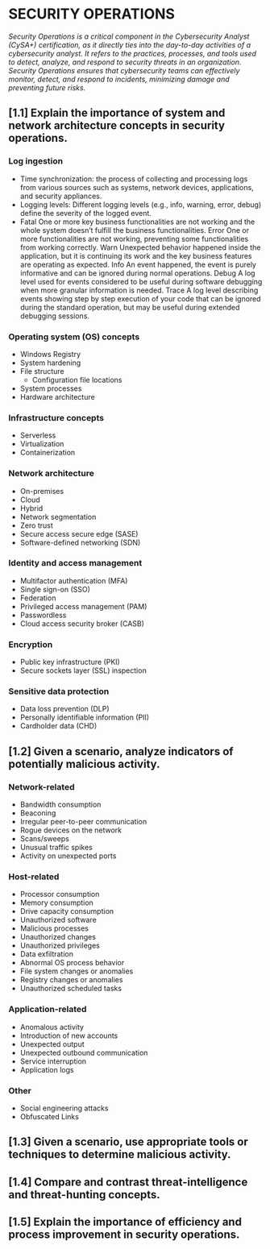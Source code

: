 # SECURITY OPERATIONS
*Security Operations is a critical component in the Cybersecurity Analyst (CySA+) certification, as it directly ties into the day-to-day activities of a cybersecurity analyst. It refers to the practices, processes, and tools used to detect, analyze, and respond to security threats in an organization. Security Operations ensures that cybersecurity teams can effectively monitor, detect, and respond to incidents, minimizing damage and preventing future risks.*

## [1.1] Explain the importance of system and network architecture concepts in security operations.
### Log ingestion 
  - Time synchronization: the process of collecting and processing logs from various sources such as systems, network devices, applications, and security appliances. 
  - Logging levels: Different logging levels (e.g., info, warning, error, debug) define the severity of the logged event.
  - Fatal	One or more key business functionalities are not working and the whole system doesn’t fulfill the business functionalities.
Error	One or more functionalities are not working, preventing some functionalities from working correctly.
Warn	Unexpected behavior happened inside the application, but it is continuing its work and the key business features are operating as expected.
Info	An event happened, the event is purely informative and can be ignored during normal operations.
Debug	A log level used for events considered to be useful during software debugging when more granular information is needed.
Trace	A log level describing events showing step by step execution of your code that can be ignored during the standard operation, but may be useful during extended debugging sessions.


### Operating system (OS) concepts
  - Windows Registry
  - System hardening
  - File structure
    - Configuration file locations
  - System processes
  - Hardware architecture

### Infrastructure concepts
  - Serverless
  - Virtualization
  - Containerization

### Network architecture
  - On-premises
  - Cloud
  - Hybrid
  - Network segmentation
  - Zero trust
  - Secure access secure edge (SASE)
  - Software-defined networking (SDN)

 ### Identity and access management
  - Multifactor authentication (MFA)
  - Single sign-on (SSO)
  - Federation
  - Privileged access management (PAM)
  - Passwordless
  - Cloud access security broker (CASB)

 ### Encryption
  - Public key infrastructure (PKI)
  - Secure sockets layer (SSL) inspection

### Sensitive data protection
  - Data loss prevention (DLP)
  - Personally identifiable information (PII)
  - Cardholder data (CHD)

## [1.2] Given a scenario, analyze indicators of potentially malicious activity.
### Network-related
  - Bandwidth consumption
  - Beaconing
  - Irregular peer-to-peer communication
  - Rogue devices on the network
  - Scans/sweeps
  - Unusual traffic spikes
  - Activity on unexpected ports

### Host-related
  - Processor consumption
  - Memory consumption
  - Drive capacity consumption
  - Unauthorized software
  - Malicious processes
  - Unauthorized changes
  - Unauthorized privileges
  - Data exfiltration
  - Abnormal OS process behavior
  - File system changes or anomalies
  - Registry changes or anomalies
  - Unauthorized scheduled tasks

### Application-related
  - Anomalous activity
  - Introduction of new accounts
  - Unexpected output
  - Unexpected outbound communication
  - Service interruption
  - Application logs

### Other
  - Social engineering attacks
  - Obfuscated Links 

## [1.3] Given a scenario, use appropriate tools or techniques to determine malicious activity.

## [1.4] Compare and contrast threat-intelligence and threat-hunting concepts.

## [1.5] Explain the importance of efficiency and process improvement in security operations.


